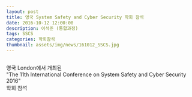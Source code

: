 ```yaml
---
layout: post
title: 영국 System Safety and Cyber Security 학회 참석
date: 2016-10-12 12:00:00
description: 이석준 (통합과정)
tags: SSCS
categories: 학회참석
thumbnail: assets/img/news/161012_SSCS.jpg
---
```


<img class="img-responsive img-centered" src="img/news/161012_SSCS.jpg" alt="">
<p>영국 London에서 개최된 <br>"The 11th International Conference on System Safety and Cyber Security 2016"  <br> 학회 참석</p>

